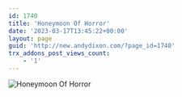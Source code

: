 ```yaml
---
id: 1740
title: 'Honeymoon Of Horror'
date: '2023-03-17T13:45:22+00:00'
layout: page
guid: 'http://new.andydixon.com/?page_id=1740'
trx_addons_post_views_count:
    - '1'
---
```


![Honeymoon Of Horror](https://i0.wp.com/assets.g8x2.ldn.idrivee2-23.com/posters/Honeymoon%20Of%20Horror%2001.jpg?w=1200&ssl=1 "Honeymoon Of Horror")